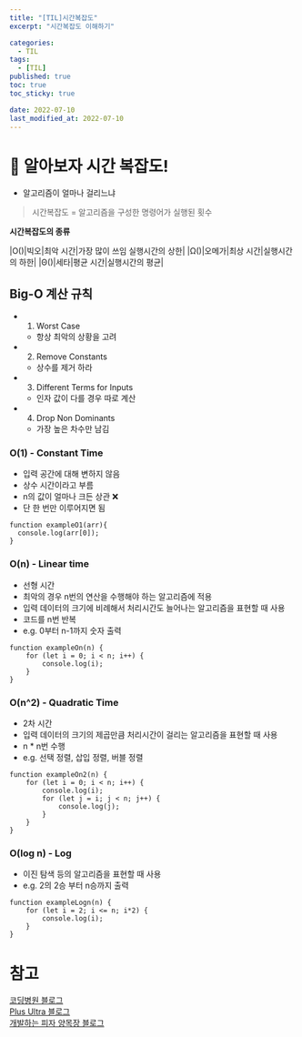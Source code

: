 ```yaml
---
title: "[TIL]시간복잡도"
excerpt: "시간복잡도 이해하기"

categories:
  - TIL
tags:
  - [TIL]
published: true
toc: true
toc_sticky: true

date: 2022-07-10
last_modified_at: 2022-07-10
---
```


# 🌱 알아보자 시간 복잡도!

- 알고리즘이 얼마나 걸리느냐

> 시간복잡도 = 알고리즘을 구성한 명령어가 실행된 횟수

**시간복잡도의 종류**

|O()|빅오|최악 시간|가장 많이 쓰임 실행시간의 상한|
|Ω()|오메가|최상 시간|실행시간의 하한|
|Θ()|세타|평균 시간|실행시간의 평균|

## Big-O 계산 규칙

- 1. Worst Case
  - 항상 최악의 상황을 고려
- 2. Remove Constants
  - 상수를 제거 하라
- 3. Different Terms for Inputs
  - 인자 값이 다를 경우 따로 계산
- 4. Drop Non Dominants
  - 가장 높은 차수만 남김

### O(1) - Constant Time

- 입력 공간에 대해 변하지 않음
- 상수 시간이라고 부름
- n의 값이 얼마나 크든 상관 ❌
- 단 한 번만 이루어지면 됨

```
function exampleO1(arr){
  console.log(arr[0]);
}
```

### O(n) - Linear time

- 선형 시간
- 최악의 경우 n번의 연산을 수행해야 하는 알고리즘에 적용
- 입력 데이터의 크기에 비례해서 처리시간도 늘어나는 알고리즘을 표현할 때 사용
- 코드를 n번 반복
- e.g. 0부터 n-1까지 숫자 출력

```
function exampleOn(n) {
    for (let i = 0; i < n; i++) {
        console.log(i);
    }
}
```

### O(n^2) - Quadratic Time

- 2차 시간
- 입력 데이터의 크기의 제곱만큼 처리시간이 걸리는 알고리즘을 표현할 때 사용
- n \* n번 수행
- e.g. 선택 정렬, 삽입 정렬, 버블 정렬

```
function exampleOn2(n) {
    for (let i = 0; i < n; i++) {
        console.log(i);
        for (let j = i; j < n; j++) {
            console.log(j);
        }
    }
}
```

### O(log n) - Log

- 이진 탐색 등의 알고리즘을 표현할 때 사용
- e.g. 2의 2승 부터 n승까지 출력

```
function exampleLogn(n) {
    for (let i = 2; i <= n; i*2) {
        console.log(i);
    }
}

```

# 참고

[코딩병원 블로그](https://itprogramming119.tistory.com/entry/Javascript-%EC%8B%9C%EA%B0%84-%EB%B3%B5%EC%9E%A1%EB%8F%84-%EC%A0%95%EB%A6%AC-%EB%B0%8F-%EC%98%88%EC%A0%9C)<br>
[Plus Ultra 블로그](https://overcome-the-limits.tistory.com/18)<br>
[개발하는 피자 양목장 블로그](https://pizzasheepsdev.tistory.com/3)
